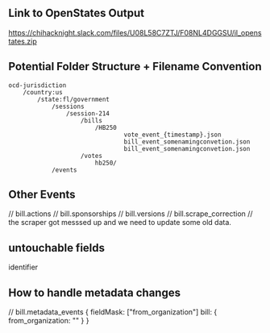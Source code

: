 ## Link to OpenStates Output
https://chihacknight.slack.com/files/U08L58C7ZTJ/F08NL4DGGSU/il_openstates.zip

## Potential Folder Structure + Filename Convention

```
ocd-jurisdiction
	/country:us
		/state:fl/government
			/sessions
				/session-214
					/bills
						/HB250
								vote_event_{timestamp}.json
								bill_event_somenamingconvetion.json
								bill_event_somenamingconvetion.json
					/votes
						hb250/
			/events
```				

## Other Events

// bill.actions
// bill.sponsorships
// bill.versions
// bill.scrape_correction
  // the scraper got messsed up and we need to update some old data.

  
##  untouchable fields
identifier

## How to handle metadata changes
// bill.metadata_events
{
    fieldMask: ["from_organization"]
    bill: {
        from_organization: ""
    }
}
